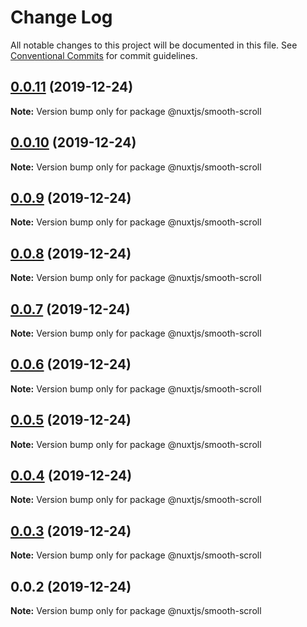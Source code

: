# Change Log

All notable changes to this project will be documented in this file.
See [Conventional Commits](https://conventionalcommits.org) for commit guidelines.

## [0.0.11](https://github.com/nujek/smooth-scroll-module/compare/@nuxtjs/smooth-scroll@0.0.10...@nuxtjs/smooth-scroll@0.0.11) (2019-12-24)

**Note:** Version bump only for package @nuxtjs/smooth-scroll





## [0.0.10](https://github.com/nujek/smooth-scroll-module/compare/@nuxtjs/smooth-scroll@0.0.9...@nuxtjs/smooth-scroll@0.0.10) (2019-12-24)

**Note:** Version bump only for package @nuxtjs/smooth-scroll





## [0.0.9](https://github.com/nujek/smooth-scroll-module/compare/@nuxtjs/smooth-scroll@0.0.8...@nuxtjs/smooth-scroll@0.0.9) (2019-12-24)

**Note:** Version bump only for package @nuxtjs/smooth-scroll





## [0.0.8](https://github.com/nujek/smooth-scroll-module/compare/@nuxtjs/smooth-scroll@0.0.7...@nuxtjs/smooth-scroll@0.0.8) (2019-12-24)

**Note:** Version bump only for package @nuxtjs/smooth-scroll





## [0.0.7](https://github.com/nujek/smooth-scroll-module/compare/@nuxtjs/smooth-scroll@0.0.5...@nuxtjs/smooth-scroll@0.0.7) (2019-12-24)

**Note:** Version bump only for package @nuxtjs/smooth-scroll





## [0.0.6](https://github.com/nujek/smooth-scroll-module/compare/@nuxtjs/smooth-scroll@0.0.5...@nuxtjs/smooth-scroll@0.0.6) (2019-12-24)

**Note:** Version bump only for package @nuxtjs/smooth-scroll





## [0.0.5](https://github.com/nujek/smooth-scroll-module/compare/@nuxtjs/smooth-scroll@0.0.4...@nuxtjs/smooth-scroll@0.0.5) (2019-12-24)

**Note:** Version bump only for package @nuxtjs/smooth-scroll





## [0.0.4](https://github.com/nujek/smooth-scroll-module/compare/@nuxtjs/smooth-scroll@0.0.3...@nuxtjs/smooth-scroll@0.0.4) (2019-12-24)

**Note:** Version bump only for package @nuxtjs/smooth-scroll





## [0.0.3](https://github.com/nujek/smooth-scroll-module/compare/@nuxtjs/smooth-scroll@0.0.2...@nuxtjs/smooth-scroll@0.0.3) (2019-12-24)

**Note:** Version bump only for package @nuxtjs/smooth-scroll





## 0.0.2 (2019-12-24)

**Note:** Version bump only for package @nuxtjs/smooth-scroll
